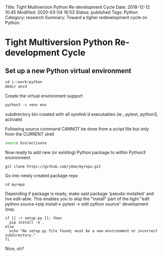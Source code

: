 Title: Tight Multiversion Python Re-development Cycle
Date: 2018-12-12 10:45
Modified: 2020-03-04 16:53
Status: published
Tags: Python
Category: research
Summary: Toward a tigher redevelopment cycle on Python.

Tight Multiversion Python Re-development Cycle
==============================================

Set up a new Python virtual environment
---------------------------------------

```python
cd \~/work/python
mkdir env3
```

Create the virtual environment support

```bash
python3 -m venv env
```

subdirectory bin created with all symlink'd executables (ie., pytest, python3, activate)

Following source command CANNOT be done from a script file but only from the CURRENT shell

```bash
source bin/activate
```

Now ready to add new (or existing) Python package to within Python3 environment

```shell
git clone https://github.com/jdoe/myrepo.git
```

Go into newly created package repo

```shell
cd myrepo
```

Depending if package is ready, make said package 'pseudo-installed' and live edit-able.
This enables you to skip the "install" part of the tight "edit python source→pip install→ pytest → edit python source" development loop.

```shell
if [[ -r setup.py ]]; then
  pip install -e .
else
  echo "No setup.py file found; must be a new environment or incorrect subdirectory."
fi
```

Nice, uh?
